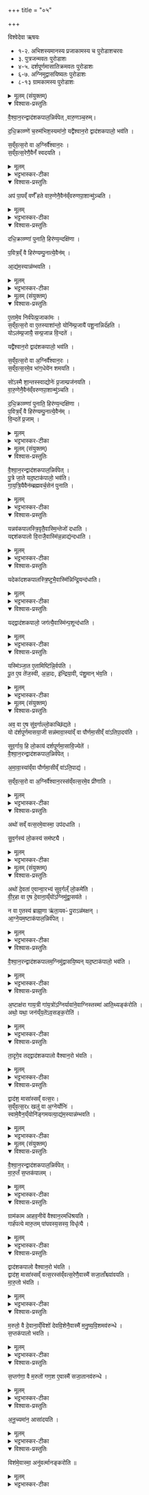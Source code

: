 +++
title = "०५"

+++

विश्वेदेवा ऋषयः

- १-२. अभिशस्यमानस्य प्रजाकामस्य च पुरोडाशचरवः
- ३. पुत्रजन्मवतः पुरोडाशः
- ४-५. दर्शपूर्णमासातिक्रमवतः पुरोडाशः
- ६-७. अग्निमुद्वासयिष्यतः पुरोडाशः
- ८-१३ ग्रामकामस्य पुरोडाशः




<details><summary>मूलम् (संयुक्तम्)</summary>

वै॒श्वा॒न॒रन्द्वाद॑शकपाल॒न्निर्व॑पेद्वारु॒णञ्च॒रुन्द॑धि॒क्राव्ण्णे॑ च॒रुम॑भिश॒स्यमा॑नो॒ यद्वै॑श्वान॒रो द्वाद॑शकपालो॒ भव॑ति सव्ँ वत्स॒रो वा अ॒ग्निर्वै॑श्वान॒रस्स॑व्ँवत्स॒रेणै॒वैनँ॑ स्वदय॒त्यप॑ पा॒पव्ँ वर्णँ॑ हते वारु॒णेनै॒वैन॑व्ँवरुणपा॒शान्मु॑ञ्चति दधि॒क्राव्ण्णा॑ पुनाति॒ हिर॑ण्य॒न्दक्षि॑णा प॒वित्र॒व्ँ वै हिर॑ण्यम्पु॒नात्ये॒वैन॑मा॒द्य॑म॒स्यान्न॑म्भवति
</details>

<details open><summary>विश्वास-प्रस्तुतिः</summary>

वै॒श्वा॒न॒रन्द्वाद॑शकपाल॒न्निर्व॑पेत् ,वारु॒णञ्च॒रुम्।  

द॒धि॒क्राव्ण्णे॑ च॒रुम॑भिश॒स्यमा॑नो॒ यद्वै॑श्वान॒रो द्वाद॑शकपालो॒ भव॑ति ।   

स॒व्ँव॒त्स॒रो वा अ॒ग्निर्वै॑श्वान॒रः  ।  
स॒व्ँव॒त्स॒रेणै॒वैनँ॑ स्वदयति ।
</details>

<details><summary>मूलम्</summary>

वै॒श्वा॒न॒रन्द्वाद॑शकपाल॒न्निर्व॑पेत् ,वारु॒णञ्च॒रुम्।  

द॒धि॒क्राव्ण्णे॑ च॒रुम॑भिश॒स्यमा॑नो॒ यद्वै॑श्वान॒रो द्वाद॑शकपालो॒ भव॑ति ।   

स॒व्ँव॒त्स॒रो वा अ॒ग्निर्वै॑श्वान॒रः  ।  
स॒व्ँव॒त्स॒रेणै॒वैनँ॑ स्वदयति ।
</details>

<details><summary>भट्टभास्कर-टीका</summary>

1वैश्वानरं द्वादशकपालमिति ॥ अभिशस्यमानः पातकारोपेण दूष्यमाणः स्वदयति निर्दोषीकरोतीति । ष्वद आस्वादने, चुरादिरदन्तः ।
</details>

<details open><summary>विश्वास-प्रस्तुतिः</summary>

अप॑ पा॒पव्ँ वर्णँ॑ हते वारु॒णेनै॒वैन॑व्ँवरुणपा॒शान्मु॑ञ्चति ।
</details>

<details><summary>मूलम्</summary>

अप॑ पा॒पव्ँ वर्णँ॑ हते वारु॒णेनै॒वैन॑व्ँवरुणपा॒शान्मु॑ञ्चति ।
</details>

<details><summary>भट्टभास्कर-टीका</summary>

अपेति । पापं वर्णं रूपं आरोप्यमाणं अपहते ।
</details>

<details open><summary>विश्वास-प्रस्तुतिः</summary>

दधि॒क्राव्ण्णा॑ पुनाति॒ हिर॑ण्य॒न्दक्षि॑णा ।

प॒वित्र॒व्ँ वै हिर॑ण्यम्पु॒नात्ये॒वैन॑म् ।

आ॒द्य॑म॒स्यान्न॑म्भवति ।
</details>

<details><summary>मूलम्</summary>

दधि॒क्राव्ण्णा॑ पुनाति॒ हिर॑ण्य॒न्दक्षि॑णा ।

प॒वित्र॒व्ँ वै हिर॑ण्यम्पु॒नात्ये॒वैन॑म् ।

आ॒द्य॑म॒स्यान्न॑म्भवति ।
</details>

<details><summary>भट्टभास्कर-टीका</summary>

दधिक्राव्णा पुनातीति । दधीनि धारकाणि पृथिव्यादीनि । 'आदृगमहन' इति किप्रत्ययः । तेषु सर्वेषु क्रमते व्याप्नोतीति व्यापकोग्निः दधिक्रावा, तेन पुनाति । क्रमेः 'अन्येभ्योपि दृश्यते' इति वनिप्, विड्वनोरनुनासिकस्यात्' इत्यात्वम् । हिरण्यमिति ।अन्वाहायर्मासाद्य हिरण्यं दक्षिणां ददाति ॥
</details>



<details><summary>मूलम् (संयुक्तम्)</summary>

ए॒तामे॒व निर्व॑पेत्प्र॒जाका॑मस्सव्ँ वत्स॒रः (23)  वा ए॒तस्याशा॑न्तो॒ योनि॑म्प्र॒जायै॑ पशू॒नान्निर्द॑हति॒ योऽल॑म्प्र॒जायै॒ सन्प्र॒जान्न वि॒न्दते॒ यद्वै॑श्वान॒रो द्वाद॑शकपालो॒ भव॑ति सव्ँ वत्स॒रो वा अ॒ग्निर्वै॑श्वान॒रस्स॑व्ँवत्स॒रमे॒व भा॑ग॒धेये॑न शमयति॒ सो॑ऽस्मै शा॒न्तस्स्वाद्योनेः॑ प्र॒जाम्प्रज॑नयति वारु॒णेनै॒वैन॑व्ँवरुणपा॒शान्मु॑ञ्चति दधि॒क्राव्ण्णा॑ पुनाति॒ हिर॑ण्य॒न्दक्षि॑णा प॒वित्र॒व्ँ वै हिर॑ण्यम्पु॒नात्ये॒वैन॑म् (24)  वि॒न्दते॑ प्र॒जाम्
</details>

<details open><summary>विश्वास-प्रस्तुतिः</summary>

ए॒तामे॒व निर्व॑पेत्प्र॒जाका॑मः ।  
स॒व्ँव॒त्स॒रो वा ए॒तस्याशा॑न्तो॒ योनि॑म्प्र॒जायै॑ पशू॒नान्निर्द॑हति ।  
योऽल॑म्प्र॒जायै॒ सन्प्र॒जान्न  वि॒न्दते॑ ।  

यद्वै॑श्वान॒रो द्वाद॑शकपालो॒ भव॑ति ।

स॒व्ँव॒त्स॒रो वा अ॒ग्निर्वै॑श्वान॒रः ।  
स॒व्ँव॒त्स॒रमे॒व भा॑ग॒धेये॑न शमयति ।  

सो॑ऽस्मै शा॒न्तस्स्वाद्योनेः॑ प्र॒जाम्प्रज॑नयति ।  
वा॒रु॒णेनै॒वैन॑व्ँवरुणपा॒शान्मु॑ञ्चति ।  

द॒धि॒क्राव्ण्णा॑  पुनाति॒ हिर॑ण्य॒न्दक्षि॑णा ।  
प॒वित्र॒व्ँ वै हिर॑ण्यम्पु॒नात्ये॒वैन॑म् ।   
वि॒न्दते॑ प्र॒जाम् ।   
</details>

<details><summary>मूलम्</summary>

ए॒तामे॒व निर्व॑पेत्प्र॒जाका॑मः ।  
स॒व्ँव॒त्स॒रो वा ए॒तस्याशा॑न्तो॒ योनि॑म्प्र॒जायै॑ पशू॒नान्निर्द॑हति ।  
योऽल॑म्प्र॒जायै॒ सन्प्र॒जान्न  वि॒न्दते॑ ।  

यद्वै॑श्वान॒रो द्वाद॑शकपालो॒ भव॑ति ।

स॒व्ँव॒त्स॒रो वा अ॒ग्निर्वै॑श्वान॒रः ।  
स॒व्ँव॒त्स॒रमे॒व भा॑ग॒धेये॑न शमयति ।  

सो॑ऽस्मै शा॒न्तस्स्वाद्योनेः॑ प्र॒जाम्प्रज॑नयति ।  
वा॒रु॒णेनै॒वैन॑व्ँवरुणपा॒शान्मु॑ञ्चति ।  

द॒धि॒क्राव्ण्णा॑  पुनाति॒ हिर॑ण्य॒न्दक्षि॑णा ।  
प॒वित्र॒व्ँ वै हिर॑ण्यम्पु॒नात्ये॒वैन॑म् ।   
वि॒न्दते॑ प्र॒जाम् ।   
</details>

<details><summary>भट्टभास्कर-टीका</summary>

2एतामिति । त्रिहविष्कामिष्टिम् । एतस्येत्युक्तं, कस्येत्याह - योलमिति । गतमन्यत् ॥
</details>



<details><summary>मूलम् (संयुक्तम्)</summary>

वैँ॑श्वान॒रन्द्वाद॑शकपाल॒न्निर्व॑पेत्पु॒त्रे जा॒ते यद॒ष्टाक॑पालो॒ भव॑ति गायत्रि॒यैवैन॑म्ब्रह्मवर्च॒सेन॑ पुनाति॒ यन्नव॑कपालस्त्रि॒वृतै॒वास्मि॒न्तेजो॑ दधाति॒ यद्दश॑कपालो वि॒राजै॒वास्मि॑न्न॒न्नाद्य॑न्दधाति॒ यदेका॑दशकपालस्त्रि॒ष्टुभै॒वास्मि॑न्निन्द्रि॒यन्द॑धाति॒ यद्द्वाद॑शकपालो॒ जग॑त्यै॒वास्मि॑न्प॒शून्द॑धाति॒ यस्मि॑ञ्जा॒त ए॒तामिष्टि॑न्नि॒र्वप॑ति पू॒तः (25)  
ए॒व ते॑ज॒स्व्य॑न्ना॒द इ॑न्द्रिया॒वी प॑शु॒मान्भ॑व॒ति
</details>

<details open><summary>विश्वास-प्रस्तुतिः</summary>

वै॒श्वा॒न॒रन्द्वाद॑शकपाल॒न्निर्व॑पेत् ।  
पु॒त्रे जा॒ते यद॒ष्टाक॑पालो॒ भव॑ति।  
गा॒य॒त्रि॒यैवैन॑म्ब्रह्मवर्च॒सेन॑ पुनाति ।
</details>

<details><summary>मूलम्</summary>

वै॒श्वा॒न॒रन्द्वाद॑शकपाल॒न्निर्व॑पेत् ।  
पु॒त्रे जा॒ते यद॒ष्टाक॑पालो॒ भव॑ति।  
गा॒य॒त्रि॒यैवैन॑म्ब्रह्मवर्च॒सेन॑ पुनाति ।
</details>

<details><summary>भट्टभास्कर-टीका</summary>

3पुत्रे जाते इति ॥ दशाहात्स्वयमपर्वण्येव । यदष्टाकपाल इत्यादि अवयुत्य द्वादशकपालेन स्तूयते ब्रह्मवर्चसेनेति । तद्धेतुत्वात्ताच्छब्द्यम् ।
</details>

<details open><summary>विश्वास-प्रस्तुतिः</summary>

यन्नव॑कपालस्त्रि॒वृतै॒वास्मि॒न्तेजो॑ दधाति ।  
यद्दश॑कपालो वि॒राजै॒वास्मि॑न्न॒न्नाद्य॑न्दधाति ।  
</details>

<details><summary>मूलम्</summary>

यन्नव॑कपालस्त्रि॒वृतै॒वास्मि॒न्तेजो॑ दधाति ।  
यद्दश॑कपालो वि॒राजै॒वास्मि॑न्न॒न्नाद्य॑न्दधाति ।  
</details>

<details><summary>भट्टभास्कर-टीका</summary>

त्रिवृतेति नवरतोत्रीयस्तोमस्त्रिवृत् । विराट् दशाक्षरा, अन्नं च ।
</details>

<details open><summary>विश्वास-प्रस्तुतिः</summary>

यदेका॑दशकपालस्त्रि॒ष्टुभै॒वास्मि॑न्निन्द्रि॒यन्द॑धाति।  
</details>

<details><summary>मूलम्</summary>

यदेका॑दशकपालस्त्रि॒ष्टुभै॒वास्मि॑न्निन्द्रि॒यन्द॑धाति।  
</details>

<details><summary>भट्टभास्कर-टीका</summary>

त्रिष्टुभेति । तस्येन्द्रियहेतुत्वात्त्रिष्टुबिन्द्रिययोस्सहजातत्वात् ।
</details>

<details open><summary>विश्वास-प्रस्तुतिः</summary>

यद्द्वाद॑शकपालो॒ जग॑त्यै॒वास्मि॑न्प॒शून्द॑धाति ।   
</details>

<details><summary>मूलम्</summary>

यद्द्वाद॑शकपालो॒ जग॑त्यै॒वास्मि॑न्प॒शून्द॑धाति ।   
</details>

<details><summary>भट्टभास्कर-टीका</summary>

जगत्येति । तस्याः पशव्यत्वात् ।
</details>

<details open><summary>विश्वास-प्रस्तुतिः</summary>

यस्मि॑ञ्जा॒त ए॒तामिष्टि॑न्नि॒र्वप॑ति ।  
पू॒त ए॒व ते॑ज॒स्वी, अ॒न्ना॒दः, इ॑न्द्रिया॒वी, प॑शु॒मान् भ॑व॒ति ।
</details>

<details><summary>मूलम्</summary>

यस्मि॑ञ्जा॒त ए॒तामिष्टि॑न्नि॒र्वप॑ति ।  
पू॒त ए॒व ते॑ज॒स्वी, अ॒न्ना॒दः, इ॑न्द्रिया॒वी, प॑शु॒मान् भ॑व॒ति ।
</details>

<details><summary>भट्टभास्कर-टीका</summary>

जातेष्ट्याः फलमाह - यस्मिन्निति । पूतत्वादिकं जातस्य पुत्रस्य फलमिति दर्शयति । तेन पूतत्वादिगुणो जाते भवत्विति सङ्कल्पः ॥
</details>



<details><summary>मूलम् (संयुक्तम्)</summary>

अव॒ वा ए॒ष सु॑व॒र्गाल्लो॒काच्छि॑द्यते॒ यो द॑र्शपूर्णमासया॒जी सन्न॑मावा॒स्या॑व्ँ वा पौर्णमा॒सीव्ँ वा॑ऽतिपा॒दय॑ति सुव॒र्गाय॒ हि लो॒काय॑ दर्शपूर्णमा॒सावि॒ज्येते॑ वैश्वान॒रन्द्वाद॑शकपाल॒न्निर्व॑पेदमावा॒स्या॑व्ँ वा पौर्णमा॒सीव्ँ वा॑ऽति॒पाद्य॑ सव्ँ वत्स॒रो वा अ॒ग्निर्वै॑श्वान॒रस्स॑व्ँवत्स॒रमे॒व प्री॑णा॒त्यथो॑ सव्ँ वत्स॒रमे॒वास्मा॒ उप॑दधाति सुव॒र्गस्य॑ लो॒कस्य॒ सम॑ष्ट्यै (26)  
</details>

<details open><summary>विश्वास-प्रस्तुतिः</summary>

अव॒ वा ए॒ष सु॑व॒र्गाल्लो॒काच्छि॑द्यते ।  
यो द॑र्शपूर्णमासया॒जी सन्न॑मावा॒स्या॑व्ँ वा पौर्णमा॒सीव्ँ वा॑ऽतिपा॒दय॑ति ।  

सुव॒र्गाय॒ हि लो॒काय॑ दर्शपूर्णमा॒सावि॒ज्येते॑ ।  
वै॒श्वा॒न॒रन्द्वाद॑शकपाल॒न्निर्व॑पेत् ।   

अ॒मा॒वा॒स्या॑व्ँवा  पौर्णमा॒सीव्ँ वा॑ऽति॒पाद्य॑ ।

स॒व्ँव॒त्स॒रो वा अ॒ग्निर्वै॑श्वान॒रस्स॑व्ँवत्स॒रमे॒व प्री॑णाति ।  
</details>

<details><summary>मूलम्</summary>

अव॒ वा ए॒ष सु॑व॒र्गाल्लो॒काच्छि॑द्यते ।  
यो द॑र्शपूर्णमासया॒जी सन्न॑मावा॒स्या॑व्ँ वा पौर्णमा॒सीव्ँ वा॑ऽतिपा॒दय॑ति ।  

सुव॒र्गाय॒ हि लो॒काय॑ दर्शपूर्णमा॒सावि॒ज्येते॑ ।  
वै॒श्वा॒न॒रन्द्वाद॑शकपाल॒न्निर्व॑पेत् ।   

अ॒मा॒वा॒स्या॑व्ँवा  पौर्णमा॒सीव्ँ वा॑ऽति॒पाद्य॑ ।

स॒व्ँव॒त्स॒रो वा अ॒ग्निर्वै॑श्वान॒रस्स॑व्ँवत्स॒रमे॒व प्री॑णाति ।  
</details>

<details><summary>भट्टभास्कर-टीका</summary>

4अव वा एष इत्यादि ॥ गतम् । अत्र पाथिकृतवैश्वानरयोः समुदाय इत्येके, विकल्प इत्यन्ये ।
</details>

<details open><summary>विश्वास-प्रस्तुतिः</summary>

अथो॑ सव्ँ वत्स॒रमे॒वास्मा॒ उप॑दधाति ।   

सु॒व॒र्गस्य॑ लो॒कस्य॑ सम॑ष्ट्यै ।
</details>

<details><summary>मूलम्</summary>

अथो॑ सव्ँ वत्स॒रमे॒वास्मा॒ उप॑दधाति ।   

सु॒व॒र्गस्य॑ लो॒कस्य॑ सम॑ष्ट्यै ।
</details>

<details><summary>भट्टभास्कर-टीका</summary>

अथो इति । अपि खल्वस्यसंवत्सरमेवास्मा उपदधाति उपस्थापयति । अवयविन उपस्थापने का नामावयवयोरतिपत्तिरिति ।
अथो अपि च देवेता एवान्वारभ्य स्वर्गं गच्छति, तत्कुतोस्य स्वर्गादपच्छित्तिरिति ॥
</details>



<details><summary>मूलम् (संयुक्तम्)</summary>

अथो॑ दे॒वता॑ ए॒वान्वा॒रभ्य॑ सुव॒र्गल्ँ लो॒कमे॑ति वीर॒हा वा ए॒ष दे॒वाना॒य्ँयो॑ऽग्निमु॑द्वा॒सय॑ते॒ न वा ए॒तस्य॑ ब्राह्म॒णा ऋ॑ता॒यवᳶ॑ पु॒राऽन्न॑मक्षन्नाग्ने॒यम॒ष्टाक॑पाल॒न्निर्व॑पेद्वैश्वान॒रन्द्वाद॑शकपालम॒ग्निमु॑द्वासयि॒ष्यन् यद॒ष्टाक॑पालो॒ भव॑त्य॒ष्टाक्ष॑रा गाय॒त्री गा॑य॒त्रो॑ऽग्निर्यावा॑ने॒वाग्निस्तस्मा॑ आति॒थ्यङ्क॑रो॒त्यथो॒ यथा॒ जन॑य्ँय॒ते॑ऽव॒सङ्क॒रोति॑ ता॒दृक् (27)  ए॒व तद्द्वाद॑शकपालो वैश्वान॒रो भ॑वति॒ द्वाद॑श॒ मासा॑स्सव्ँ वत्स॒रस्स॑व्ँवत्स॒रᳵ खलु॒ वा अ॒ग्नेर्योनि॒स्स्वामे॒वैन॒य्ँयोनि॑ङ्गमयत्या॒द्य॑म॒स्यान्न॑म्भवति
</details>

<details open><summary>विश्वास-प्रस्तुतिः</summary>

अथो॑ दे॒वता॑ ए॒वान्वा॒रभ्य॑ सुव॒र्गल्ँ लो॒कमे॑ति ।  
वी॒र॒हा  वा ए॒ष दे॒वाना॒य्ँयो॑ऽग्निमु॑द्वा॒सय॑ते ।   

न वा ए॒तस्य॑ ब्राह्म॒णा ऋ॑ता॒यवᳶ॑ पु॒राऽन्न॑मक्षन् ।   
आ॒ग्ने॒यम॒ष्टाक॑पाल॒न्निर्व॑पेत् ।  
</details>

<details><summary>मूलम्</summary>

अथो॑ दे॒वता॑ ए॒वान्वा॒रभ्य॑ सुव॒र्गल्ँ लो॒कमे॑ति ।  
वी॒र॒हा  वा ए॒ष दे॒वाना॒य्ँयो॑ऽग्निमु॑द्वा॒सय॑ते ।   

न वा ए॒तस्य॑ ब्राह्म॒णा ऋ॑ता॒यवᳶ॑ पु॒राऽन्न॑मक्षन् ।   
आ॒ग्ने॒यम॒ष्टाक॑पाल॒न्निर्व॑पेत् ।  
</details>

<details><summary>भट्टभास्कर-टीका</summary>

5वीरहेत्यादि ॥ 'उद्वास्य पुनरा दधीत' इत्यत्रेदमुच्यते । ऋतायवः ऋतं सत्यं यज्ञं वा आत्मन इच्छन्तः । अस्यान्नं नाक्षन् नादन् । 'लुङ्सनोर्घसॢ', 'मन्त्रे घसह्वर' इति च्लेर्लुक्, भाषानिवृत्त्यर्थर्त्वान्मन्त्रग्रहणस्य ; 'घसिभसोर्हलि च' इत्युपधालोपः, 'शासिवसिघसीनां च' इति षत्वम् ।
</details>

<details open><summary>विश्वास-प्रस्तुतिः</summary>

वै॒श्वा॒न॒रन्द्वाद॑शकपालम॒ग्निमु॑द्वासयि॒ष्यन् यद॒ष्टाक॑पालो॒ भव॑ति ।
</details>

<details><summary>मूलम्</summary>

वै॒श्वा॒न॒रन्द्वाद॑शकपालम॒ग्निमु॑द्वासयि॒ष्यन् यद॒ष्टाक॑पालो॒ भव॑ति ।
</details>

<details><summary>भट्टभास्कर-टीका</summary>

अग्निमुद्वासयिष्यन्नित्यादि । उद्वासनारम्भे अष्टाकपालनिर्वपणेन अष्टत्वान्वयाद्गायत्रत्वाच्च अग्निर्यावान् कश्चिदग्निर्नाम, तस्य सर्वस्य यत्र क्वापि गतस्यातिथ्यं करोति । तस्मादुद्वासनेनाग्नेरुत्क्षेप इति ।
</details>

<details open><summary>विश्वास-प्रस्तुतिः</summary>

अ॒ष्टाक्ष॑रा गाय॒त्री  गा॑य॒त्रो॑ऽग्निर्यावा॑ने॒वाग्निस्तस्मा॑ आति॒थ्यङ्क॑रोति ।  
अथो॒ यथा॒ जन॑य्ँय॒ते॑ऽव॒सङ्क॒रोति॑ ।  
</details>

<details><summary>मूलम्</summary>

अ॒ष्टाक्ष॑रा गाय॒त्री  गा॑य॒त्रो॑ऽग्निर्यावा॑ने॒वाग्निस्तस्मा॑ आति॒थ्यङ्क॑रोति ।  
अथो॒ यथा॒ जन॑य्ँय॒ते॑ऽव॒सङ्क॒रोति॑ ।  
</details>

<details><summary>भट्टभास्कर-टीका</summary>

अथो अपि च यथाजनं जनपदादिकं जनमेव वाभीष्टं यते गच्छते ।
अवसं पाथेयादि करोति ।
</details>

<details open><summary>विश्वास-प्रस्तुतिः</summary>

ता॒दृगे॒व तद्द्वाद॑शकपालो वैश्वान॒रो भ॑वति ।
</details>

<details><summary>मूलम्</summary>

ता॒दृगे॒व तद्द्वाद॑शकपालो वैश्वान॒रो भ॑वति ।
</details>

<details><summary>भट्टभास्कर-टीका</summary>

तादृशमेतदुद्वासनारम्भे अष्टाकपालनिर्वपणम् ।
</details>

<details open><summary>विश्वास-प्रस्तुतिः</summary>

द्वाद॑श॒ मासा॑स्सव्ँ वत्स॒रः।   
स॒व्ँव॒त्स॒रᳵ खलु॑ वा अ॒ग्नेर्योनिः॑ ।  
स्वामे॒वैन॒य्ँयोनि॑ङ्गमयत्या॒द्य॑म॒स्यान्न॑म्भवति ।
</details>

<details><summary>मूलम्</summary>

द्वाद॑श॒ मासा॑स्सव्ँ वत्स॒रः।   
स॒व्ँव॒त्स॒रᳵ खलु॑ वा अ॒ग्नेर्योनिः॑ ।  
स्वामे॒वैन॒य्ँयोनि॑ङ्गमयत्या॒द्य॑म॒स्यान्न॑म्भवति ।
</details>

<details><summary>भट्टभास्कर-टीका</summary>

अथ द्वादशकपालनिर्वपणेन द्वादशत्वान्वयात् द्वादशमासात्मकसंवत्सरयोनेः स्वायामेव योनौ प्रतिष्ठापनं कृतं भवति । ततश्च न कश्चिदुद्वासने दोष इति ॥
</details>



<details><summary>मूलम् (संयुक्तम्)</summary>

वैश्वान॒रन्द्वाद॑शकपाल॒न्निर्व॑पेन्मारु॒तँ स॒प्तक॑पाल॒ङ्ग्राम॑काम आहव॒नीये॑ वैश्वान॒रमधि॑श्रयति॒ गार्ह॑पत्ये मारु॒तम्पा॑पवस्य॒सस्य॒ विधृ॑त्यै॒ द्वाद॑शकपालो वैश्वान॒रो भ॑वति॒ द्वाद॑श॒ मासा॑स्सव्ँ वत्स॒रस्स॑व्ँवत्स॒रेणै॒वास्मै॑ सजा॒ताँश्च्या॑वयति मारु॒तो भ॑वति (28)  म॒रुतो॒ वै दे॒वाना॒व्ँविशो॑ देववि॒शेनै॒वास्मै॑ मनुष्यवि॒शमव॑रुन्धे स॒प्तक॑पालो भवति स॒प्तग॑णा॒ वै म॒रुतो॑ गण॒श ए॒वास्मै॑ सजा॒तानव॑रुन्धेऽनू॒च्यमा॑न॒ आसा॑दयति॒ विश॑मे॒वास्मा॒ अनु॑वर्त्मानङ्करोति ॥ (29)  
</details>

<details open><summary>विश्वास-प्रस्तुतिः</summary>

वै॒श्वा॒न॒रन्द्वाद॑शकपाल॒न्निर्व॑पेत् ।  
मा॒रु॒तँ स॒प्तक॑पालम् ।  
</details>

<details><summary>मूलम्</summary>

वै॒श्वा॒न॒रन्द्वाद॑शकपाल॒न्निर्व॑पेत् ।  
मा॒रु॒तँ स॒प्तक॑पालम् ।  
</details>

<details><summary>भट्टभास्कर-टीका</summary>

6आहवनीय इति ॥ उपसादनं च वैश्वानरस्यापरेणाहवनीयं एवमपरेण गार्हपत्यं सामर्थ्यात्क्षत्रियस्यैवम् । क्षत्रियवृत्तीनामपीच्छन्ति द्रोणादेरिव ।
</details>

<details open><summary>विश्वास-प्रस्तुतिः</summary>

ग्राम॑काम आहव॒नीये॑ वैश्वान॒रमधि॑श्रयति ।  
गार्ह॑पत्ये मारु॒तम् पा॑पवस्य॒सस्य॒ विधृ॑त्यै ।
</details>

<details><summary>मूलम्</summary>

ग्राम॑काम आहव॒नीये॑ वैश्वान॒रमधि॑श्रयति ।  
गार्ह॑पत्ये मारु॒तम् पा॑पवस्य॒सस्य॒ विधृ॑त्यै ।
</details>

<details><summary>भट्टभास्कर-टीका</summary>

पापवस्यसस्येति । वसीयः पापं पापवस्यसम् । राजदन्तादित्वात्परनिपातः, ईयस ईकारस्य छान्दसो लोपः, 'अनसन्तान्नपुंसकाच्छन्दसि' इत्यच्समासान्तः । विधृत्यै विश्लेषाय ।
</details>

<details open><summary>विश्वास-प्रस्तुतिः</summary>

द्वाद॑शकपालो वैश्वान॒रो भ॑वति ।  
द्वाद॑श॒ मासा॑स्सव्ँ वत्स॒रस्स॑व्ँवत्स॒रेणै॒वास्मै॑ सजा॒ताँश्च्या॑वयति ।  
मा॒रु॒तो भ॑वति ।  
</details>

<details><summary>मूलम्</summary>

द्वाद॑शकपालो वैश्वान॒रो भ॑वति ।  
द्वाद॑श॒ मासा॑स्सव्ँ वत्स॒रस्स॑व्ँवत्स॒रेणै॒वास्मै॑ सजा॒ताँश्च्या॑वयति ।  
मा॒रु॒तो भ॑वति ।  
</details>

<details><summary>भट्टभास्कर-टीका</summary>

च्यावयति प्रह्वीभूतान् करोति ।
</details>

<details open><summary>विश्वास-प्रस्तुतिः</summary>

म॒रुतो॒ वै दे॒वाना॒व्ँविशो॑ देववि॒शेनै॒वास्मै॑ म॒नु॒ष्य॒वि॒शमव॑रुन्धे ।   
स॒प्तक॑पालो भवति ।
</details>

<details><summary>मूलम्</summary>

म॒रुतो॒ वै दे॒वाना॒व्ँविशो॑ देववि॒शेनै॒वास्मै॑ म॒नु॒ष्य॒वि॒शमव॑रुन्धे ।   
स॒प्तक॑पालो भवति ।
</details>

<details><summary>भट्टभास्कर-टीका</summary>

देवविशेनेति । 'अच्' इति योगविभागादच्समासान्तः ।
</details>

<details open><summary>विश्वास-प्रस्तुतिः</summary>

स॒प्तग॑णा॒ वै म॒रुतो॑ गण॒श ए॒वास्मै॑ सजा॒तानव॑रुन्धे ।
</details>

<details><summary>मूलम्</summary>

स॒प्तग॑णा॒ वै म॒रुतो॑ गण॒श ए॒वास्मै॑ सजा॒तानव॑रुन्धे ।
</details>

<details><summary>भट्टभास्कर-टीका</summary>

गणश इति । 'बहुगण' इति सङ्ख्यात्वात्, 'सङ्ख्यैकवचनाच्च' इति शस् ।
</details>

<details open><summary>विश्वास-प्रस्तुतिः</summary>

अ॒नू॒च्यमा॑न॒  आसा॑दयति ।
</details>

<details><summary>मूलम्</summary>

अ॒नू॒च्यमा॑न॒  आसा॑दयति ।
</details>

<details><summary>भट्टभास्कर-टीका</summary>

अनूच्यमान इति । सामिधेनीसमूहेनूच्यमाने मारुतस्यासादनकाले प्रत्यञ्चं वैश्वानरमासादयति ।
</details>

<details open><summary>विश्वास-प्रस्तुतिः</summary>

विश॑मे॒वास्मा॒ अनु॑वर्त्मानङ्करोति ॥
</details>

<details><summary>मूलम्</summary>

विश॑मे॒वास्मा॒ अनु॑वर्त्मानङ्करोति ॥
</details>

<details><summary>भट्टभास्कर-टीका</summary>

अनुवर्त्मानमिति । या वर्त्मन्यागत्यानुवर्त्मा[वर्त]नं करोति सानुवर्त्मा । देवविशां सम्बन्धिनो मारुतस्यासादने पाश्चात्यतया मनुष्यविशोप्यनुवर्त्मानो भवन्तीति ॥

इति द्वितीये द्वितीये पञ्चमोनुवाकः ॥  
</details>
